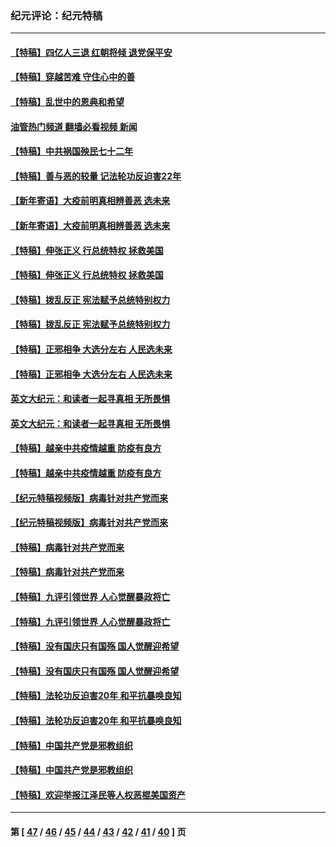 ### 纪元评论：纪元特稿
---
#### [【特稿】四亿人三退 红朝将倾 退党保平安](../../pages/nsc424/n13794378.md?10290330) 
#### [【特稿】穿越苦难 守住心中的善](../../pages/nsc424/n13784979.md?10290330) 
#### [【特稿】乱世中的恩典和希望](../../pages/nsc424/n13734687.md?10290330) 
#### [油管热门频道 翻墙必看视频 新闻](ok?10290330)
#### [【特稿】中共祸国殃民七十二年](../../pages/nsc424/n13272607.md?10290330) 
#### [【特稿】善与恶的较量 记法轮功反迫害22年](../../pages/nsc424/n13086597.md?10290330) 
#### [【新年寄语】大疫前明真相辨善恶 选未来](../../pages/nsc424/n12660855.md?10290330) 
#### [【新年寄语】大疫前明真相辨善恶 选未来](../../pages/nsc424/n12660855.md?10290330) 
#### [【特稿】伸张正义 行总统特权 拯救美国](../../pages/nsc424/n12616806.md?10290330) 
#### [【特稿】伸张正义 行总统特权 拯救美国](../../pages/nsc424/n12616806.md?10290330) 
#### [【特稿】拨乱反正 宪法赋予总统特别权力](../../pages/nsc424/n12598306.md?10290330) 
#### [【特稿】拨乱反正 宪法赋予总统特别权力](../../pages/nsc424/n12598306.md?10290330) 
#### [【特稿】正邪相争 大选分左右 人民选未来](../../pages/nsc424/n12545208.md?10290330) 
#### [【特稿】正邪相争 大选分左右 人民选未来](../../pages/nsc424/n12545208.md?10290330) 
#### [英文大纪元：和读者一起寻真相 无所畏惧](../../pages/nsc424/n12542027.md?10290330) 
#### [英文大纪元：和读者一起寻真相 无所畏惧](../../pages/nsc424/n12542027.md?10290330) 
#### [【特稿】越亲中共疫情越重 防疫有良方](../../pages/nsc424/n12042989.md?10290330) 
#### [【特稿】越亲中共疫情越重 防疫有良方](../../pages/nsc424/n12042989.md?10290330) 
#### [【纪元特稿视频版】病毒针对共产党而来](../../pages/nsc424/n11977328.md?10290330) 
#### [【纪元特稿视频版】病毒针对共产党而来](../../pages/nsc424/n11977328.md?10290330) 
#### [【特稿】病毒针对共产党而来](../../pages/nsc424/n11928818.md?10290330) 
#### [【特稿】病毒针对共产党而来](../../pages/nsc424/n11928818.md?10290330) 
#### [【特稿】九评引领世界 人心觉醒暴政将亡](../../pages/nsc424/n11660496.md?10290330) 
#### [【特稿】九评引领世界 人心觉醒暴政将亡](../../pages/nsc424/n11660496.md?10290330) 
#### [【特稿】没有国庆只有国殇 国人觉醒迎希望](../../pages/nsc424/n11549354.md?10290330) 
#### [【特稿】没有国庆只有国殇 国人觉醒迎希望](../../pages/nsc424/n11549354.md?10290330) 
#### [【特稿】法轮功反迫害20年 和平抗暴唤良知](../../pages/nsc424/n11389135.md?10290330) 
#### [【特稿】法轮功反迫害20年 和平抗暴唤良知](../../pages/nsc424/n11389135.md?10290330) 
#### [【特稿】中国共产党是邪教组织](../../pages/nsc424/n11355551.md?10290330) 
#### [【特稿】中国共产党是邪教组织](../../pages/nsc424/n11355551.md?10290330) 
#### [【特稿】欢迎举报江泽民等人权恶棍美国资产](../../pages/nsc424/n11303040.md?10290330) 

---
#### 第 [ [47](./47.md?10290330) / [46](./46.md?10290330) / [45](./45.md?10290330) / [44](./44.md?10290330) / [43](./43.md?10290330) / [42](./42.md?10290330) / [41](./41.md?10290330) / [40](./40.md?10290330) ] 页
